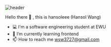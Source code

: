 ![header](https://capsule-render.vercel.app/api?type=waving&color=gradient&height=300&section=header&text=Hansol&fontSize=70)

Hello there 👋 , this is hansoleee (Hansol Wang)
- 💻 I'm a software engineering student at EWU
- 🌱 I’m currently learning frontend
- 📫 How to reach me wsw3727@gmail.com
